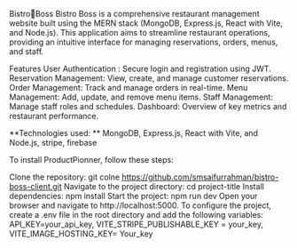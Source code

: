Bistro🍳Boss
Bistro Boss is a comprehensive restaurant management website built using the MERN stack (MongoDB, Express.js, React with Vite, and Node.js). This application aims to streamline restaurant operations, providing an intuitive interface for managing reservations, orders, menus, and staff.

Features
User Authentication : Secure login and registration using JWT.
Reservation Management: View, create, and manage customer reservations.
Order Management: Track and manage orders in real-time.
Menu Management: Add, update, and remove menu items.
Staff Management: Manage staff roles and schedules.
Dashboard: Overview of key metrics and restaurant performance.

**Technologies used: ** MongoDB, Express.js, React with Vite, and Node.js, stripe, firebase

To install ProductPionner, follow these steps:

Clone the repository: git colne https://github.com/smsaifurrahman/bistro-boss-client.git
Navigate to the project directory: cd project-title
Install dependencies: npm install
Start the project: npm run dev
Open your browser and navigate to http://localhost:5000.
To configure the project, create a .env file in the root directory and add the following variables: API_KEY=your_api_key, VITE_STRIPE_PUBLISHABLE_KEY = your_key, VITE_IMAGE_HOSTING_KEY= Your_key
